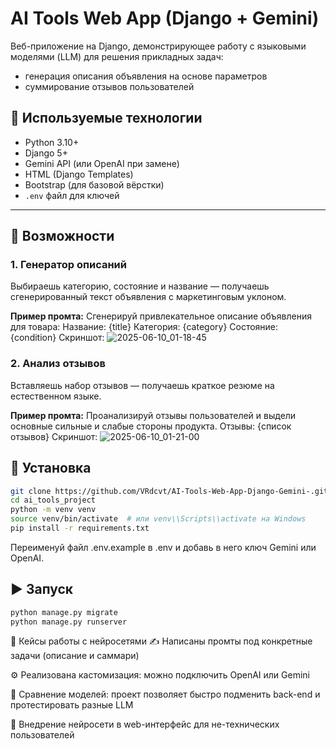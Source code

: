 # AI Tools Web App (Django + Gemini)

Веб-приложение на Django, демонстрирующее работу с языковыми моделями (LLM) для решения прикладных задач:
- генерация описания объявления на основе параметров
- суммирование отзывов пользователей

## 🔧 Используемые технологии

- Python 3.10+
- Django 5+
- Gemini API (или OpenAI при замене)
- HTML (Django Templates)
- Bootstrap (для базовой вёрстки)
- `.env` файл для ключей

---

## 🚀 Возможности

### 1. Генератор описаний
Выбираешь категорию, состояние и название — получаешь сгенерированный текст объявления с маркетинговым уклоном.

**Пример промта:**
Сгенерируй привлекательное описание объявления для товара:
Название: {title}
Категория: {category}
Состояние: {condition}
Скриншот:
![2025-06-10_01-18-45](https://github.com/user-attachments/assets/19685047-0b1e-47e8-b9b6-5912082ade2d)


### 2. Анализ отзывов
Вставляешь набор отзывов — получаешь краткое резюме на естественном языке.

**Пример промта:**
Проанализируй отзывы пользователей и выдели основные сильные и слабые стороны продукта.
Отзывы:
{список отзывов}
Скриншот:
![2025-06-10_01-21-00](https://github.com/user-attachments/assets/3d652a7a-32ee-4873-bc54-e4a5d82984b3)


## 📂 Установка

```bash
git clone https://github.com/VRdcvt/AI-Tools-Web-App-Django-Gemini-.git
cd ai_tools_project
python -m venv venv
source venv/bin/activate  # или venv\\Scripts\\activate на Windows
pip install -r requirements.txt
```
Переименуй файл .env.example в .env и добавь в него ключ Gemini или OpenAI.

## ▶ Запуск
```bash
python manage.py migrate
python manage.py runserver
```

📌 Кейсы работы с нейросетями
✍️ Написаны промты под конкретные задачи (описание и саммари)

⚙️ Реализована кастомизация: можно подключить OpenAI или Gemini

🧪 Сравнение моделей: проект позволяет быстро подменить back-end и протестировать разные LLM

🔌 Внедрение нейросети в web-интерфейс для не-технических пользователей
